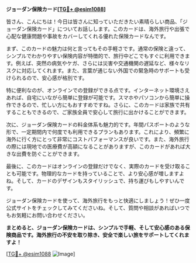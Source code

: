**ジョーダン保険カード[[TG💪+ @esim1088](https://t.me/s/esim1088)]**

皆さん、こんにちは！今日は皆さんに知っていただきたい素晴らしい商品、「ジョーダン保険カード」についてお話しします。このカードは、海外旅行や出張で心配な健康問題や事故をカバーしてくれる優れた保険カードなんです。

まず、このカードの魅力は何と言ってもその手軽さです。通常の保険と違って、シンプルでわかりやすい保険内容が特徴的で、旅行中どこでもすぐに利用できます。例えば、突然の病気やケガ、さらには災害や交通機関の遅延など、様々なリスクに対応してくれます。また、言葉が通じない外国での緊急時のサポートも受けられるので、安心感が格別です。

特に便利なのが、オンラインでの登録ができる点です。インターネット環境さえあれば、自宅にいながら簡単に登録が可能です。スマホやパソコンから簡単に操作できるので、忙しい方にもおすすめですね。さらに、このカードは家族で共有することもできるので、ご家族全員で安心して旅行に出かけることができます。

次に、ジョーダン保険カードの料金体系も魅力的です。年間パスポートのような形で、一定期間内で何度でも利用できるプランもあります。これにより、頻繁に海外に行く方にとって非常にコストパフォーマンスが良いです。また、海外旅行の際には現地での医療費が高額になることがありますが、このカードがあれば大きな出費を防ぐことができます。

最後に、このカードはオンラインの登録だけでなく、実際のカードを受け取ることも可能です。物理的なカードを持っていることで、より安心感が増しますよね。そして、カードのデザインもスタイリッシュで、持ち運びもしやすいんです。

ジョーダン保険カードを使って、海外旅行をもっと快適にしましょう！ぜひ一度公式サイトをチェックしてみてくださいね。そして、質問や相談があればいつでもお気軽にお問い合わせください。

**まとめると、ジョーダン保険カードは、シンプルで手軽、そして安心感のある保険商品です。海外旅行の不安を取り除き、安全で楽しい旅をサポートしてくれますよ！**

[[TG💪+ @esim1088](https://t.me/s/esim1088) ![Image](https://i.postimg.cc/Y0z9fWf4/image.png)]